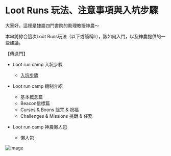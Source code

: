 # Loot Runs 玩法、注意事項與入坑步驟
大家好，這裡是隸屬四門書院的助理教授神農～

本串將綜合這次Loot Runs玩法（以下或簡稱lr），該如何入門，以及神農提供的一些建議。

【傳送門】
- Loot run camp 入坑步驟
  - [入坑步驟](https://github.com/TusCang/E/blob/0cb3578a6c1b365cd7b2b141003960bc908d8932/Loot%20run%20camp%20%E5%85%A5%E5%9D%91%E6%AD%A5%E9%A9%9F.md)

- Loot run camp 機制介紹
  - 基本概念篇
  - Beacon信標篇
  - Curses & Boons 詛咒 & 祝福
  - Challenges & Missions 挑戰 & 任務

- Loot run camp 神農懶人包
  - 懶人包

![image](https://github.com/TusCang/E/assets/164821108/10989632-04a1-4a97-b267-cb51ebf405d1)
